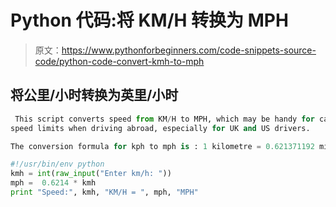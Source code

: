 # Python 代码:将 KM/H 转换为 MPH

> 原文：<https://www.pythonforbeginners.com/code-snippets-source-code/python-code-convert-kmh-to-mph>

## 将公里/小时转换为英里/小时

```py
 This script converts speed from KM/H to MPH, which may be handy for calculating
speed limits when driving abroad, especially for UK and US drivers. 

The conversion formula for kph to mph is : 1 kilometre = 0.621371192 miles 
```

```py
#!/usr/bin/env python
kmh = int(raw_input("Enter km/h: "))
mph =  0.6214 * kmh
print "Speed:", kmh, "KM/H = ", mph, "MPH"

```